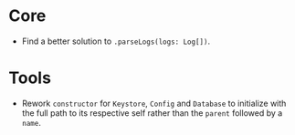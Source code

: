 # Core

- Find a better solution to `.parseLogs(logs: Log[])`.

# Tools

- Rework `constructor` for `Keystore`, `Config` and `Database` to initialize
  with the full path to its respective self rather than the `parent` followed
  by a `name`.
